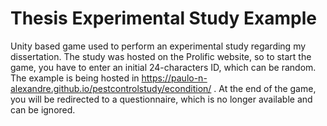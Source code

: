 # Thesis Experimental Study Example

Unity based game used to perform an experimental study regarding my dissertation. The study was hosted on the Prolific website, so to start the game, you have to enter an initial 24-characters ID, which can be random. The example is being hosted in https://paulo-n-alexandre.github.io/pestcontrolstudy/econdition/ . At the end of the game, you will be redirected to a questionnaire, which is no longer available and can be ignored.
